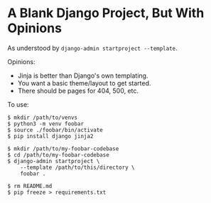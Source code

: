 

A Blank Django Project, But With Opinions
=========================================

As understood by `django-admin startproject --template`.

Opinions:

* Jinja is better than Django's own templating.
* You want a basic theme/layout to get started.
* There should be pages for 404, 500, etc.

To use:

    $ mkdir /path/to/venvs
    $ python3 -m venv foobar
    $ source ./foobar/bin/activate
    $ pip install django jinja2

    $ mkdir /path/to/my-foobar-codebase
    $ cd /path/to/my-foobar-codebase
    $ django-admin startproject \
        --template /path/to/this/directory \
        foobar .

    $ rm README.md
    $ pip freeze > requirements.txt


